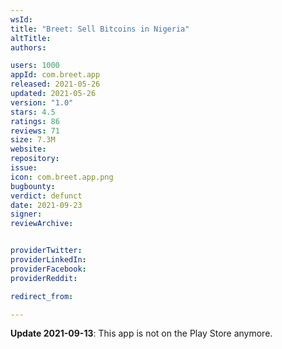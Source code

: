 ```yaml
---
wsId: 
title: "Breet: Sell Bitcoins in Nigeria"
altTitle: 
authors:

users: 1000
appId: com.breet.app
released: 2021-05-26
updated: 2021-05-26
version: "1.0"
stars: 4.5
ratings: 86
reviews: 71
size: 7.3M
website: 
repository: 
issue: 
icon: com.breet.app.png
bugbounty: 
verdict: defunct
date: 2021-09-23
signer: 
reviewArchive:


providerTwitter: 
providerLinkedIn: 
providerFacebook: 
providerReddit: 

redirect_from:

---
```



**Update 2021-09-13**: This app is not on the Play Store anymore.
